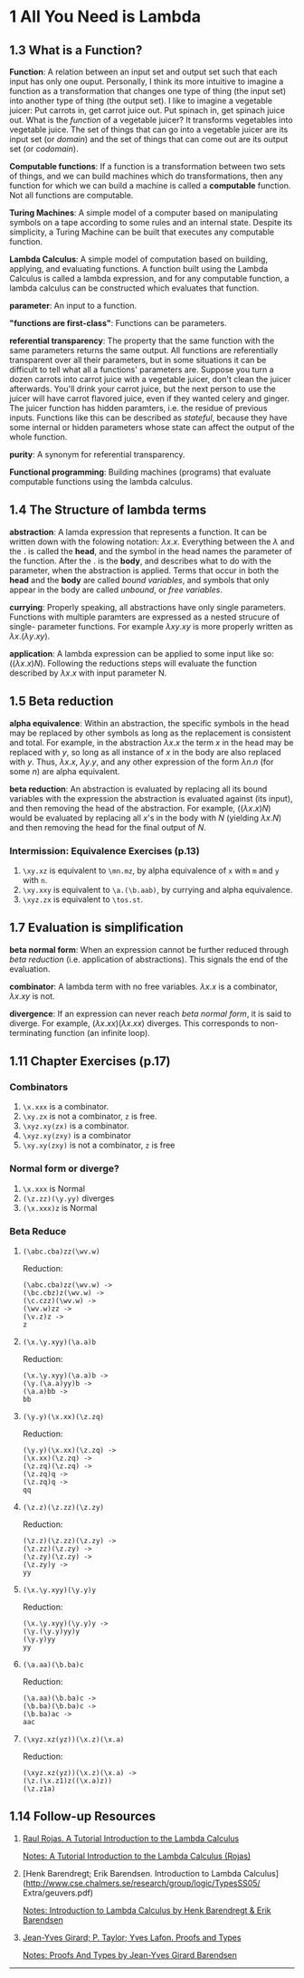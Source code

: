 # 1 All You Need is Lambda

## 1.3 What is a Function?
**Function**: A relation between an input set and output set such that each
input has only one ouput. Personally, I think its more intuitive to imagine a
function as a transformation that changes one type of thing (the input set)
into another type of thing (the output set). I like to imagine a vegetable
juicer: Put carrots in, get carrot juice out. Put spinach in, get spinach juice
out. What is the *function* of a vegetable juicer? It transforms vegetables
into vegetable juice. The set of things that can go into a vegetable juicer are
its input set (or *domain*) and the set of things that can come out are its
output set (or *codomain*).

**Computable functions**: If a function is a transformation between two sets of
things, and we can build machines which do transformations, then any function
for which we can build a machine is called a **computable** function. Not all
functions are computable.

**Turing Machines**: A simple model of a computer based on manipulating symbols
on a tape according to some rules and an internal state. Despite its
simplicity, a Turing Machine can be built that executes any computable
function.

**Lambda Calculus**: A simple model of computation based on building,
applying, and evaluating functions. A function built using the Lambda
Calculus is called a lambda expression, and for any computable function,
a lambda calculus can be constructed which evaluates that function.

**parameter**: An input to a function.

**"functions are first-class"**: Functions can be parameters.

**referential transparency**: The property that the same function with
the same parameters returns the same output. All functions are referentially
transparent over all their parameters, but in some situations it can
be difficult to tell what all a functions' parameters are. Suppose you turn
a dozen carrots into carrot juice with a vegetable juicer, don't clean the
juicer afterwards. You'll drink your carrot juice, but the next person to use
the juicer will have carrot flavored juice, even if they wanted celery and
ginger. The juicer function has hidden paramters, i.e.  the residue of previous
inputs. Functions like this can be described as *stateful*, because they have
some internal or hidden parameters whose state can affect the output of the
whole function.

**purity**: A synonym for referential transparency.

**Functional programming**: Building machines (programs) that evaluate
computable functions using the lambda calculus.

## 1.4 The Structure of lambda terms

**abstraction**: A lamda expression that represents a function. It can be
written down with the folowing notation: $\lambda x.x$. Everything between the
$\lambda$ and the $.$ is called the **head**, and the symbol in the head names
the parameter of the function. After the $.$ is the **body**, and describes
what to do with the parameter, when the abstraction is applied. Terms that
occur in both the **head** and the **body** are called *bound variables*, and
symbols that only appear in the body are called *unbound*, or *free variables*.

**currying**: Properly speaking, all abstractions have only single parameters.
Functions with multiple paramters are expressed as a nested strucure of single-
parameter functions. For example $\lambda xy.xy$ is more properly written as
$\lambda x.(\lambda y.xy)$.

**application**: A lambda expression can be applied to some input like so:
$((\lambda x.x) N)$. Following the reductions steps will evaluate the function
described by $\lambda x.x$ with input parameter N.


## 1.5 Beta reduction

**alpha equivalence**: Within an abstraction, the specific symbols in the head
may be replaced by other symbols as long as the replacement is consistent and
total. For example, in the abstraction $\lambda x.x$ the term $x$ in the head
may be replaced with $y$, so long as all instance of $x$ in the body are also
replaced with $y$. Thus, $\lambda x.x$, $\lambda y.y$, and any other
expression of the form $\lambda n.n$ (for some $n$) are alpha equivalent.

**beta reduction**: An abstraction is evaluated by replacing all its bound
variables with the expression the abstraction is evaluated against (its input),
and then removing the head of the abstraction. For example, $((\lambda x.x) N)$
would be evaluated by replacing all $x$'s in the body with $N$ (yielding
$\lambda x.N$) and then removing the head for the final output of $N$.

### Intermission: Equivalence Exercises (p.13)

1. `\xy.xz` is equivalent to `\mn.mz`, by alpha equivalence of `x` with `m`
and `y` with `n`.
2. `\xy.xxy` is equivalent to `\a.(\b.aab)`, by currying and alpha equivalence.
3. `\xyz.zx` is equivalent to `\tos.st`.

## 1.7 Evaluation is simplification

**beta normal form**: When an expression cannot be further reduced through
*beta reduction* (i.e. application of abstractions). This signals the end
of the evaluation.

**combinator**: A lambda term with no free variables. $\lambda x.x$ is a combinator,
$\lambda x.xy$ is not.

**divergence**: If an expression can never reach *beta normal form*, it
is said to diverge. For example, $(\lambda x.xx)(\lambda x.xx)$ diverges.
This corresponds to non-terminating function (an infinite loop).

## 1.11 Chapter Exercises (p.17)

### Combinators
1. `\x.xxx` is a combinator.
2. `\xy.zx` is not a combinator, `z` is free.
3. `\xyz.xy(zx)` is a combinator.
4. `\xyz.xy(zxy)` is a combinator
5. `\xy.xy(zxy)` is not a combinator, `z` is free

### Normal form or diverge?
1. `\x.xxx` is Normal
2. `(\z.zz)(\y.yy)` diverges
3. `(\x.xxx)z` is Normal

### Beta Reduce

1.  `(\abc.cba)zz(\wv.w)`

    Reduction:
    ```
    (\abc.cba)zz(\wv.w) ->
    (\bc.cbz)z(\wv.w) ->
    (\c.czz)(\wv.w) ->
    (\wv.w)zz ->
    (\v.z)z ->
    z
    ```

2.  `(\x.\y.xyy)(\a.a)b`

    Reduction:
    ```
    (\x.\y.xyy)(\a.a)b ->
    (\y.(\a.a)yy)b ->
    (\a.a)bb ->
    bb
    ```


3.  `(\y.y)(\x.xx)(\z.zq)`

    Reduction:
    ```
    (\y.y)(\x.xx)(\z.zq) ->
    (\x.xx)(\z.zq) ->
    (\z.zq)(\z.zq) ->
    (\z.zq)q ->
    (\z.zq)q ->
    qq
    ```

4.  `(\z.z)(\z.zz)(\z.zy)`

    Reduction:
    ```
    (\z.z)(\z.zz)(\z.zy) ->
    (\z.zz)(\z.zy) ->
    (\z.zy)(\z.zy) ->
    (\z.zy)y ->
    yy
    ```

5.  `(\x.\y.xyy)(\y.y)y`

    Reduction:
    ```
    (\x.\y.xyy)(\y.y)y ->
    (\y.(\y.y)yy)y
    (\y.y)yy
    yy
    ```

6.  `(\a.aa)(\b.ba)c`

    Reduction:
    ```
    (\a.aa)(\b.ba)c ->
    (\b.ba)(\b.ba)c ->
    (\b.ba)ac ->
    aac
    ```

7.  `(\xyz.xz(yz))(\x.z)(\x.a)`

    Reduction:
    ```
    (\xyz.xz(yz))(\x.z)(\x.a) ->
    (\z.(\x.z1)z((\x.a)z))
    (\z.z1a)
    ```

## 1.14 Follow-up Resources

1.  [Raul Rojas. A Tutorial Introduction to the Lambda
    Calculus](http://www.inf.fu-berlin.de/lehre/WS03/alpi/lambda.pdf)

    [Notes: A Tutorial Introduction to the Lambda Calculus
    (Rojas)](/notes/tilc/00.html)

2.  [Henk Barendregt; Erik Barendsen. Introduction to Lambda
    Calculus](http://www.cse.chalmers.se/research/group/logic/TypesSS05/
    Extra/geuvers.pdf)

    [Notes: Introduction to Lambda Calculus by Henk Barendregt & Erik
    Barendsen](/notes/lcbb/00.html)

3.  [Jean-Yves Girard; P. Taylor; Yves Lafon.
    Proofs and Types](http://www.paultaylor.eu/stable/prot.pdf)

    [Notes: Proofs And Types by Jean-Yves Girard
    Barendsen](/notes/prot/00.html)

---
